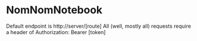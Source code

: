 # NomNomNotebook

Default endpoint is http://server/[route]
All (well, mostly all) requests require a header of
    Authorization: Bearer [token]